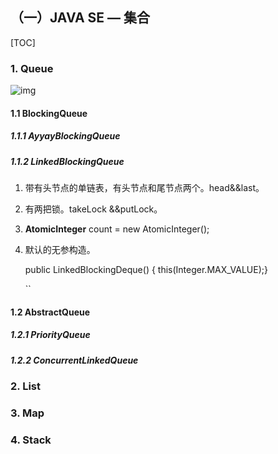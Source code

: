 ## （一）JAVA SE — 集合

[TOC]

### 1. Queue

   ![img](https://images2017.cnblogs.com/blog/1182892/201711/1182892-20171122100317930-842768608.png) 

#### 1.1 BlockingQueue

##### 1.1.1 AyyayBlockingQueue

##### 1.1.2 LinkedBlockingQueue

1. 带有头节点的单链表，有头节点和尾节点两个。head&&last。

2. 有两把锁。takeLock &&putLock。

3.  **AtomicInteger** count = new AtomicInteger(); 

4. 默认的无参构造。

   

   public LinkedBlockingDeque() {    this(Integer.MAX_VALUE);}

   ``

   



#### 1.2 AbstractQueue

##### 1.2.1 PriorityQueue

##### 1.2.2 ConcurrentLinkedQueue





### 2. List

### 3. Map

### 4. Stack

